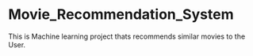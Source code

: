 # Movie_Recommendation_System
This is Machine learning project thats recommends similar movies to the User.
